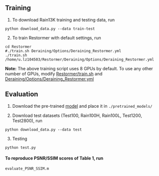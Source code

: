 
## Training

1. To download Rain13K training and testing data, run
```
python download_data.py --data train-test
```

2. To train Restormer with default settings, run
```
cd Restormer
#./train.sh Deraining/Options/Deraining_Restormer.yml
./train.sh /home/u.lz104503/Restormer/Deraining/Options/Deraining_Restormer.yml
```

**Note:** The above training script uses 8 GPUs by default. To use any other number of GPUs, modify [Restormer/train.sh](../train.sh) and [Deraining/Options/Deraining_Restormer.yml](Options/Deraining_Restormer.yml)

## Evaluation

1. Download the pre-trained [model](https://drive.google.com/drive/folders/1ZEDDEVW0UgkpWi-N4Lj_JUoVChGXCu_u?usp=sharing) and place it in `./pretrained_models/`

2. Download test datasets (Test100, Rain100H, Rain100L, Test1200, Test2800), run 
```
python download_data.py --data test
```

3. Testing
```
python test.py
```

#### To reproduce PSNR/SSIM scores of Table 1, run

```
evaluate_PSNR_SSIM.m 
```
